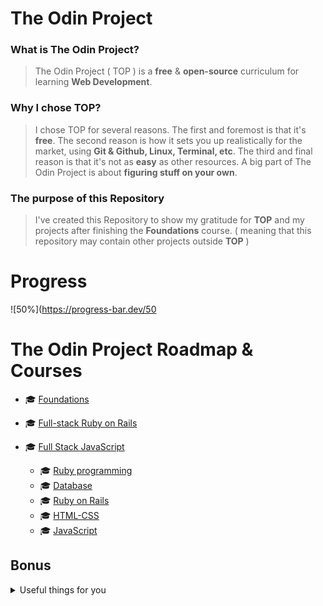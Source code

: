 # The Odin Project


### What is The Odin Project?

> The Odin Project ( TOP ) is a **free** & **open-source** curriculum for learning **Web Development**.

### Why I chose TOP?

> I chose TOP for several reasons. The first and foremost is that it's **free**. The second reason is how it sets you up realistically for the market, using **Git & Github, Linux, Terminal, etc**. The third and final reason is that it's not as **easy** as other resources. A big part of The Odin Project is about **figuring stuff on your own**.

### The purpose of this Repository

> I've created this Repository to show my gratitude for **TOP** and my projects after finishing the **Foundations** course. ( meaning that this repository may contain other projects outside **TOP** )


# Progress

![50%](https://progress-bar.dev/50



# The Odin Project Roadmap & Courses


- :mortar_board: [Foundations](https://www.theodinproject.com/paths/foundations/courses/foundations)
- :mortar_board: [Full-stack Ruby on Rails](https://www.theodinproject.com/paths/full-stack-ruby-on-rails)
- :mortar_board: [Full Stack JavaScript](https://www.theodinproject.com/paths/full-stack-javascript)


  - :mortar_board: [Ruby programming](#i-ruby-programming)
  - :mortar_board: [Database](#ii-database)
  - :mortar_board: [Ruby on Rails](#iii-ruby-on-rails)
  - :mortar_board: [HTML-CSS](#iv-html-css)
  - :mortar_board: [JavaScript](#v-javascript)



## Bonus
<details>
<summary>Useful things for you</summary>
<h3>Searching</h3>
    <li><a href="https://devdocs.io">DevDocs</a> combines multiple API documentations in a fast, organized, and searchable interface.</li>
    <li><a href="www.symbolhound.com">SymbolHound</a> is a search engine that doesn't ignore special characters. This means you can easily search for symbols like &, %, and π.</li>
    <li><a href="https://overapi.com/">Collecting all cheatsheet</a></li>
    <li><a href="https://devhints.io/">Devhints</a> is another collection cheatsheet</li>
    <li><a href="https://www.ruby-toolbox.com">The Ruby Toolbox</a> is a catalog of all Rubygems that keeps track of popularity and health metrics to help you choose a reliable library</li>
    <li><a href="https://codebeautify.org/">Code beauty</a> where you can lookup a lot of tools here.</li>
<h3>Tools</h3>
    <li><a href="https://rubular.com/">Ruby regex tool</a> test Ruby Regex</li>
    <li><a href="https://caniuse.com/">Can I use</a> provides up-to-date browser support tables for support of front-end web technologies on desktop and mobile web browsers.</li>
    <li><a href="https://autoprefixer.github.io/">Autoprefixer CSS</a></li>
    <li><a href="https://readme.so/editor">Create README.md online</a></li>
    <li><a href="https://www.toptal.com/developers/gitignore">Create gitignore</a></li>
    <li><a href="https://rxresu.me/">Create resume</a></li>
<h3>Useful Websites</h3>
    <li><a href="https://rubystyle.guide/">Ruby best practice</a></li>
    <li><a href="https://rails.rubystyle.guide">Rails best practice</a></li>
    <li><a href="https://refactoring.guru/">Refactoring</a> is a source for Design Pattern, Refactor code</li>
    <li><a href="https://devtut.github.io/">Devtut</a> has a lot of source to study</li>
    <li><a href="www.goalkicker.com">Goal kicker</a> free programming books</li>
    <li><a href="https://en.wikibooks.org/wiki/Ruby_Programming">Ruby wikibook</a></li>
    <li><a href="https://www.keycdn.com/blog/web-development-tools">List web development tools</a></li>
    <li><a href="https://andreasbm.github.io/web-skills/">Resources web skills</a></li>
    <li><a href="https://html.com/resources/free-html-templates">Free HTML templates</a></li>
    <li><a href="https://htmlreference.io">HTML reference</a></li>
    <li><a href="https://cssgradient.io">CSS gradient</a></li>
    <li><a href="https://cssreference.io">CSS reference</a></li>
    <li><a href="https://css-tricks.com">Css-tricks</a></li>
    <li><a href="https://ruby-hacking-guide.github.io">Ruby hacking guide</a></li>
<h3>Problem-Solving Websites</h3>
	<li><a href="https://codewars.com">Codewars</a></li>
	<li><a href="https://hackerrank.com">Hackerank</a></li>
	<li><a href="https://edabit.com">Edabit</a></li>
	<li><a href="https://exercism.io">Exercism</a></li>
	<li><a href="https://codinggame.com">Codinggame</a></li>
	<li><a href="https://leetcode.com">Leetcode</a></li>
